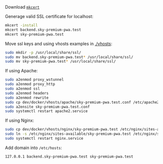 Download [`mkcert`](https://github.com/FiloSottile/mkcert/releases)

Generage valid SSL certificate for localhost:
```bash
mkcert -install
mkcert backend.sky-premium-pwa.test
mkcert sky-premium-pwa.test
```

Move ssl keys and using vhosts examples in [./vhosts](./):
```bash
sudo mkdir -p /usr/local/share/ssl/
sudo mv backend.sky-premium-pwa.test* /usr/local/share/ssl/
sudo mv sky-premium-pwa.test* /usr/local/share/ssl/
```

If using Apache:
```bash
sudo a2enmod proxy_wstunnel
sudo a2enmod proxy_http
sudo a2enmod ssl
sudo a2enmod headers
sudo a2enmod rewrite
sudo cp dev/docker/vhosts/apache/sky-premium-pwa.test.conf /etc/apache2/sites-available
sudo a2ensite sky-premium-pwa.test.conf
sudo systemctl restart apache2.service
```

If using Nginx:
```bash
sudo cp dev/docker/vhosts/nginx/sky-premium-pwa.test /etc/nginx/sites-available
sudo ln -s /etc/nginx/sites-available/sky-premium-pwa.test /etc/nginx/sites-enabled/
sudo systemctl restart nginx.service
```

Add domain into `/etc/hosts`:
```
127.0.0.1 backend.sky-premium-pwa.test sky-premium-pwa.test
```
